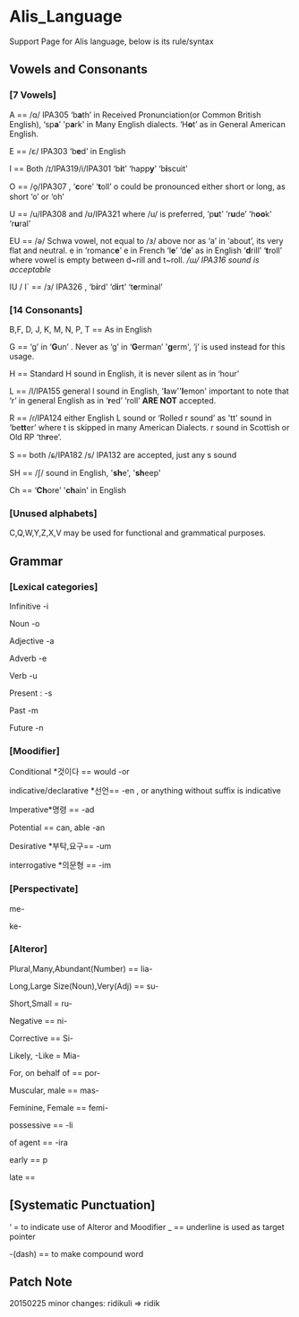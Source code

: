 # Alis_Language

Support Page for Alis language, below is its rule/syntax

## Vowels and Consonants 

### [7 Vowels]

A == /ɑ/ IPA305 ‘b**a**th’ in Received Pronunciation(or Common British English), ‘sp**a**’ 'p**a**rk' in Many English dialects.  ‘H**o**t’ as in General American English.

E == /ɛ/ IPA303 ‘b**e**d’ in English

I == Both /ɪ/IPA319/i/IPA301 ‘b**i**t’ ‘happ**y**’  ‘b**i**scuit’

O == /o̞/IPA307 , ‘**c**ore’ ‘**t**oll’  o could be pronounced either short or long, as short ‘o’ or ‘oh’

U == /u/IPA308 and /ʊ/IPA321 where /u/ is preferred, ‘p**u**t’ ‘r**u**de’ ‘h**oo**k’ ‘r**u**ral’

EU == /ə/ Schwa vowel, not equal to /ɜ/  above nor as ‘a’ in ‘about’, its very flat and neutral.  e in ‘romanc**e**’   e in French ‘l**e**’ ‘d**e**’  as in English ‘**d**rill’ ‘**t**roll’  where vowel is empty between d~rill and t~roll.
*/ɯ/ IPA316 sound is acceptable*

IU / I` == /ɜ/ IPA326 , ‘b**i**rd’ ‘d**i**rt’ ‘t**e**rminal’ 

### [14 Consonants]

B,F, D, J, K, M, N, P, T == As in English

G == ‘g’ in ‘**G**un’ . Never as ‘g’ in ‘**G**erman’ '**g**erm', ‘j’ is used instead for this usage.

H == Standard H sound in English, it is never silent as in ‘hour’ 

L == /l/IPA155 general l sound in English, '**l**aw''**l**emon'
important to note that ‘r’ in general English as in ‘**r**ed’ ‘roll’ **ARE NOT** accepted.

R == /ɾ/IPA124 either English L sound or ‘Rolled r sound’ as 'tt' sound in ‘be**tt**er’ where t is skipped in many American Dialects.  r sound in Scottish or Old RP ‘th**r**ee’.


S == both /ɕ/IPA182 /s/ IPA132 are accepted, just any s sound

SH == /ʃ/ sound in English, '**sh**e', '**sh**eep'

Ch == ‘**Ch**ore’ '**ch**ain' in English

### [Unused alphabets]
C,Q,W,Y,Z,X,V may be used for functional and grammatical purposes.

## Grammar

### [Lexical categories]

Infinitive  -i

Noun -o

Adjective -a 

Adverb -e

Verb -u

Present : -s

Past -m

Future -n

### [Moodifier]

Conditional  *것이다 == would  -or

indicative/declarative *선언== -en , or anything without suffix is indicative

Imperative*명령 == -ad 

Potential == can, able -an

Desirative *부탁,요구== -um

interrogative *의문형 == -im

### [Perspectivate]

me-

ke-

### [Alteror] 

Plural,Many,Abundant(Number) == lia-

Long,Large Size(Noun),Very(Adj) == su-

Short,Small = ru-

Negative == ni-
	
Corrective == Si-

Likely, -Like = Mia-
 
For, on behalf of == por-

Muscular, male == mas-

Feminine, Female == femi-

possessive == -li

of agent == -ira

early ==  p

late == 

## [Systematic Punctuation]

‘ = to indicate use of Alteror and Moodifier
_  == underline is used as target pointer

-(dash) == to make compound word 

## Patch Note

20150225 minor changes:
ridikuli => ridik

	
